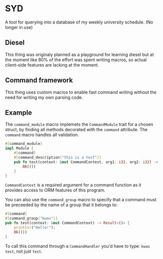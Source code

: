 # SYD
A tool for querying into a database of my weekly university schedule. (No longer in use)

## Diesel
This thing was originaly planned as a playground for learning diesel but at the moment like 80% of the effort was spent writing macros, so actual client-side features are lacking at the moment.

## Command framework
This thing uses custom macros to enable fast command writing without the need for writing my own parsing code.

## Example

The `command_module` macro implemets the `CommandModule` trait for a chosen struct, by finding all methods decorated with the `command` attribute. The `command` macro handles all validation.
 
```rust
#[command_module]
impl Module {
    #[command]
    #[command_description("this is a test")]
    pub fn test(context: &mut CommandContext, arg1: i32, arg2: i32) -> Result<()>{
        Ok(())
    }
}
```
`CommandContext` is a required argument for a command function as it provides access to ORM features of this program.

You can also use the `command_group` macro to specify that a command must be preceeded by the name of a group that it belongs to:

```rust
#[command]
#[command_group("kwas")]
pub fn test(context: &mut CommandContext) -> Result<()> {
    println!("Hello!");
    Ok(())
}
```
To call this command through a `CommandHandler` you'd have to type: 
`kwas test`, not just `test`.

